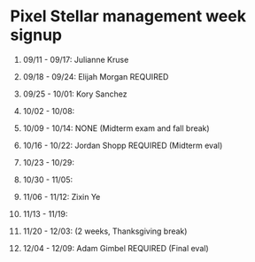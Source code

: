 # Pixel Stellar management week signup

01. 09/11 - 09/17: Julianne Kruse

02. 09/18 - 09/24: Elijah Morgan REQUIRED

03. 09/25 - 10/01: Kory Sanchez

04. 10/02 - 10/08:

05. 10/09 - 10/14: NONE (Midterm exam and fall break)

06. 10/16 - 10/22: Jordan Shopp REQUIRED (Midterm eval)

07. 10/23 - 10/29: 

08. 10/30 - 11/05: 

09. 11/06 - 11/12: Zixin Ye

10. 11/13 - 11/19: 

11. 11/20 - 12/03: (2 weeks, Thanksgiving break)

12. 12/04 - 12/09: Adam Gimbel REQUIRED (Final eval)
